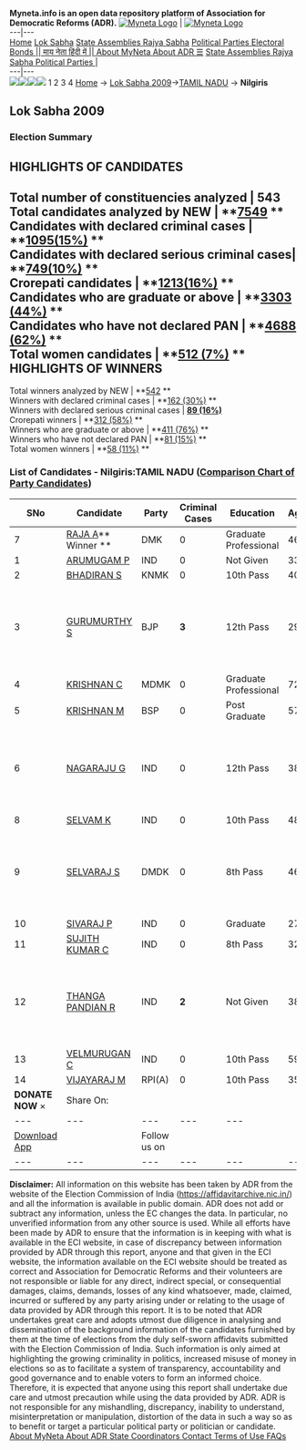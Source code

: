 **Myneta.info is an open data repository platform of Association for Democratic Reforms (ADR).**
[![Myneta Logo](https://www.myneta.info/lib/img/myneta-logo.png)](https://www.myneta.info/) | [![Myneta Logo](https://www.myneta.info/lib/img/adr-logo.png)](https://adrindia.org)  
---|---  
[Home](https://www.myneta.info/) [Lok Sabha](https://www.myneta.info/#ls "Lok Sabha") [ State Assemblies ](https://www.myneta.info/#sa "State Assemblies") [Rajya Sabha](https://www.myneta.info/#rs "Rajya Sabha") [Political Parties ](https://www.myneta.info/party "Political Parties") [ Electoral Bonds ](https://www.myneta.info/electoral_bonds "Electoral Bonds") [ || माय नेता हिंदी में || ](https://translate.google.co.in/translate?prev=hp&hl=en&js=y&u=www.myneta.info&sl=en&tl=hi&history_state0=) [ About MyNeta ](https://adrindia.org/content/about-myneta) [ About ADR ](https://adrindia.org/about-adr/who-we-are) [☰](javascript:void\(0\))
[ State Assemblies ](https://www.myneta.info/#sa "State Assemblies") [ Rajya Sabha ](https://www.myneta.info/#rs "Rajya Sabha") [ Political Parties ](https://www.myneta.info/party "Political Parties")
|   
---|---  
![](https://www.myneta.info/lib/img/banner/banner-1.png)![](https://www.myneta.info/lib/img/banner/banner-2.png)![](https://www.myneta.info/lib/img/banner/banner-3.png)![](https://www.myneta.info/lib/img/banner/banner-4.png)
1  2  3  4 
[Home](https://www.myneta.info/) → [Lok Sabha 2009](https://www.myneta.info/ls2009/)→[TAMIL NADU](https://www.myneta.info/ls2009/index.php?action=show_constituencies&state_id=22) → **Nilgiris**
### 
## Lok Sabha 2009
###  Election Summary 
HIGHLIGHTS OF CANDIDATES  
---  
Total number of constituencies analyzed |  543   
Total candidates analyzed by NEW | **[7549](https://www.myneta.info/ls2009/index.php?action=summary&subAction=candidates_analyzed&sort=candidate#summary) **  
Candidates with declared criminal cases | **[1095(15%)](https://www.myneta.info/ls2009/index.php?action=summary&subAction=crime&sort=candidate#summary) **  
Candidates with declared serious criminal cases| **[749(10%)](https://www.myneta.info/ls2009/index.php?action=summary&subAction=serious_crime&sort=candidate#summary) **  
Crorepati candidates | **[1213(16%)](https://www.myneta.info/ls2009/index.php?action=summary&subAction=crorepati&sort=candidate#summary) **  
Candidates who are graduate or above | **[3303 (44%)](https://www.myneta.info/ls2009/index.php?action=summary&subAction=education&sort=candidate#summary) **  
Candidates who have not declared PAN | **[4688 (62%)](https://www.myneta.info/ls2009/index.php?action=summary&subAction=without_pan&sort=candidate#summary) **  
Total women candidates | **[512 (7%)](https://www.myneta.info/ls2009/index.php?action=summary&subAction=women_candidate&sort=candidate#summary) **  
HIGHLIGHTS OF WINNERS  
---  
Total winners analyzed by NEW | **[542](https://www.myneta.info/ls2009/index.php?action=summary&subAction=winner_analyzed&sort=candidate#summary) **  
Winners with declared criminal cases | **[162 (30%)](https://www.myneta.info/ls2009/index.php?action=summary&subAction=winner_crime&sort=candidate#summary) **  
Winners with declared serious criminal cases | **[89 (16%)](https://www.myneta.info/ls2009/index.php?action=summary&subAction=winner_serious_crime&sort=candidate#summary)**  
Crorepati winners | **[312 (58%)](https://www.myneta.info/ls2009/index.php?action=summary&subAction=winner_crorepati&sort=candidate#summary) **  
Winners who are graduate or above | **[411 (76%)](https://www.myneta.info/ls2009/index.php?action=summary&subAction=winner_education&sort=candidate#summary) **  
Winners who have not declared PAN | **[81 (15%)](https://www.myneta.info/ls2009/index.php?action=summary&subAction=winner_without_pan&sort=candidate#summary) **  
Total women winners | **[58 (11%)](https://www.myneta.info/ls2009/index.php?action=summary&subAction=winner_women&sort=candidate#summary) **  
### List of Candidates - Nilgiris:TAMIL NADU ([Comparison Chart of Party Candidates](https://www.myneta.info/ls2009/comparisonchart.php?constituency_id=491))
SNo | Candidate| Party| Criminal Cases| Education| Age| Total Assets| Liabilities  
---|---|---|---|---|---|---|---  
7  | [RAJA A](https://www.myneta.info/ls2009/candidate.php?candidate_id=8474)** Winner ** | DMK | 0 | Graduate Professional| 46 | Rs 1,42,51,669 ~ 1 Crore+ | Rs 1,66,862 ~ 1 Lacs+  
1  | [ARUMUGAM P](https://www.myneta.info/ls2009/candidate.php?candidate_id=8481) | IND | 0 | Not Given| 33 | Rs 10,000 ~ 10 Thou+ | Rs 0 ~   
2  | [BHADIRAN S](https://www.myneta.info/ls2009/candidate.php?candidate_id=8479) | KNMK | 0 | 10th Pass| 40 | Rs 1,85,000 ~ 1 Lacs+ | Rs 40,000 ~ 40 Thou+  
3  | [GURUMURTHY S](https://www.myneta.info/ls2009/candidate.php?candidate_id=8477) | BJP | **3** | 12th Pass| 29 | ![](https://myneta.info/image_v2.php?myneta_folder=ls2009&candidate_id=8477&col=ta) | ![](https://myneta.info/image_v2.php?myneta_folder=ls2009&candidate_id=8477&col=lia)  
4  | [KRISHNAN C](https://www.myneta.info/ls2009/candidate.php?candidate_id=8475) | MDMK | 0 | Graduate Professional| 72 | Rs 63,58,792 ~ 63 Lacs+ | Rs 0 ~   
5  | [KRISHNAN M](https://www.myneta.info/ls2009/candidate.php?candidate_id=8476) | BSP | 0 | Post Graduate| 57 | Rs 1,90,000 ~ 1 Lacs+ | Rs 7,000 ~ 7 Thou+  
6  | [NAGARAJU G](https://www.myneta.info/ls2009/candidate.php?candidate_id=8486) | IND | 0 | 12th Pass| 38 | ![](https://myneta.info/image_v2.php?myneta_folder=ls2009&candidate_id=8486&col=ta) | ![](https://myneta.info/image_v2.php?myneta_folder=ls2009&candidate_id=8486&col=lia)  
8  | [SELVAM K](https://www.myneta.info/ls2009/candidate.php?candidate_id=8484) | IND | 0 | 10th Pass| 48 | Rs 4,68,207 ~ 4 Lacs+ | Rs 0 ~   
9  | [SELVARAJ S](https://www.myneta.info/ls2009/candidate.php?candidate_id=8478) | DMDK | 0 | 8th Pass| 46 | ![](https://myneta.info/image_v2.php?myneta_folder=ls2009&candidate_id=8478&col=ta) | ![](https://myneta.info/image_v2.php?myneta_folder=ls2009&candidate_id=8478&col=lia)  
10  | [SIVARAJ P](https://www.myneta.info/ls2009/candidate.php?candidate_id=8482) | IND | 0 | Graduate| 27 | Rs 17,00,000 ~ 17 Lacs+ | Rs 25,000 ~ 25 Thou+  
11  | [SUJITH KUMAR C](https://www.myneta.info/ls2009/candidate.php?candidate_id=8483) | IND | 0 | 8th Pass| 32 | Rs 1,40,000 ~ 1 Lacs+ | Rs 0 ~   
12  | [THANGA PANDIAN R](https://www.myneta.info/ls2009/candidate.php?candidate_id=8485) | IND | **2** | Not Given| 38 | ![](https://myneta.info/image_v2.php?myneta_folder=ls2009&candidate_id=8485&col=ta) | ![](https://myneta.info/image_v2.php?myneta_folder=ls2009&candidate_id=8485&col=lia)  
13  | [VELMURUGAN C](https://www.myneta.info/ls2009/candidate.php?candidate_id=8487) | IND | 0 | 10th Pass| 59 | Rs 20,00,000 ~ 20 Lacs+ | Rs 0 ~   
14  | [VIJAYARAJ M](https://www.myneta.info/ls2009/candidate.php?candidate_id=8480) | RPI(A) | 0 | 10th Pass| 35 | Nil | Rs 0 ~   
|  **DONATE NOW** × |  Share On:  | [](https://api.whatsapp.com/send?text=https%3A%2F%2Fmyneta.info%2Fpunjab2022%2Findex.php%3Faction%3Dshow_constituencies%26state_id%3D19) | [](https://www.facebook.com/sharer/sharer.php?u=https%3A%2F%2Fmyneta.info%2Fpunjab2022%2Findex.php%3Faction%3Dshow_constituencies%26state_id%3D19) | [](https://twitter.com/share?url=https%3A%2F%2Fmyneta.info%2Fpunjab2022%2Findex.php%3Faction%3Dshow_constituencies%26state_id%3D19)  
---|---|---|---|---  
| [ Download App ](https://play.google.com/store/apps/details?id=com.webrosoft.myneta1&pcampaignid=pcampaignidMKT-Other-global-all-co-prtnr-py-PartBadge-Mar2515-1) | [](https://play.google.com/store/apps/details?id=com.webrosoft.myneta1&pcampaignid=pcampaignidMKT-Other-global-all-co-prtnr-py-PartBadge-Mar2515-1) |  Follow us on  | [](https://www.facebook.com/adrindia.org/) | [](https://twitter.com/adrspeaks) | [](https://groups.google.com/g/national-election-watch?hl=en&pli=1) | [](https://www.instagram.com/adrspeaks/) | [](https://www.youtube.com/user/adrspeaks) | [](https://sharechat.com/profile/adrspeaks)  
---|---|---|---|---|---|---|---|---  
**Disclaimer:** All information on this website has been taken by ADR from the website of the Election Commission of India (https://affidavitarchive.nic.in/) and all the information is available in public domain. ADR does not add or subtract any information, unless the EC changes the data. In particular, no unverified information from any other source is used. While all efforts have been made by ADR to ensure that the information is in keeping with what is available in the ECI website, in case of discrepancy between information provided by ADR through this report, anyone and that given in the ECI website, the information available on the ECI website should be treated as correct and Association for Democratic Reforms and their volunteers are not responsible or liable for any direct, indirect special, or consequential damages, claims, demands, losses of any kind whatsoever, made, claimed, incurred or suffered by any party arising under or relating to the usage of data provided by ADR through this report. It is to be noted that ADR undertakes great care and adopts utmost due diligence in analysing and dissemination of the background information of the candidates furnished by them at the time of elections from the duly self-sworn affidavits submitted with the Election Commission of India. Such information is only aimed at highlighting the growing criminality in politics, increased misuse of money in elections so as to facilitate a system of transparency, accountability and good governance and to enable voters to form an informed choice. Therefore, it is expected that anyone using this report shall undertake due care and utmost precaution while using the data provided by ADR. ADR is not responsible for any mishandling, discrepancy, inability to understand, misinterpretation or manipulation, distortion of the data in such a way so as to benefit or target a particular political party or politician or candidate. 
[ About MyNeta ](https://adrindia.org/content/about-myneta) [ About ADR ](https://adrindia.org/about-adr/who-we-are) [ State Coordinators ](https://adrindia.org/about-adr/state-coordinators) [ Contact ](https://adrindia.org/contact-us) [ Terms of Use ](https://adrindia.org/content/adr-terms-use) [ FAQs ](https://adrindia.org/content/faqs)

